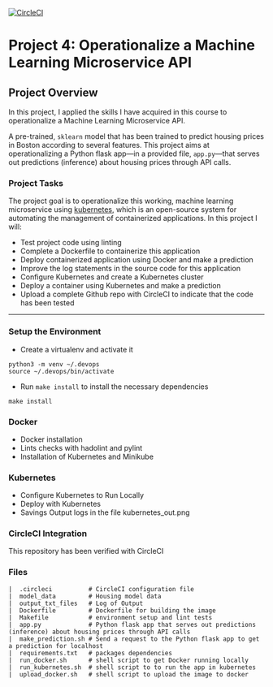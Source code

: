 [![CircleCI](https://app.circleci.com/pipelines/github/weinanlee/Operationalize-ML-Microservice.svg?style=svg)](https://app.circleci.com/pipelines/github/weinanlee/Operationalize-ML-Microservice)

# Project 4: Operationalize a Machine Learning Microservice API 

## Project Overview

In this project, I applied the skills I have acquired in this course to operationalize a Machine Learning Microservice API. 

A pre-trained, `sklearn` model that has been trained to predict housing prices in Boston according to several features.  This project aims at operationalizing a Python flask app—in a provided file, `app.py`—that serves out predictions (inference) about housing prices through API calls.

### Project Tasks

The  project goal is to operationalize this working, machine learning microservice using [kubernetes](https://kubernetes.io/), which is an open-source system for automating the management of containerized applications. In this project I will:

* Test  project code using linting
* Complete a Dockerfile to containerize this application
* Deploy  containerized application using Docker and make a prediction
* Improve the log statements in the source code for this application
* Configure Kubernetes and create a Kubernetes cluster
* Deploy a container using Kubernetes and make a prediction
* Upload a complete Github repo with CircleCI to indicate that the code has been tested

---

### Setup the Environment

* Create a virtualenv and activate it

```
python3 -m venv ~/.devops
source ~/.devops/bin/activate
```

* Run `make install` to install the necessary dependencies
```
make install
```

### Docker

* Docker installation
* Lints checks with hadolint and pylint
* Installation of Kubernetes and Minikube

### Kubernetes

* Configure Kubernetes to Run Locally
* Deploy with Kubernetes
* Savings Output logs in the file kubernetes_out.png

### CircleCI Integration

This repository has been verified with CircleCI

### Files
```
|  .circleci          # CircleCI configuration file
|  model_data         # Housing model data
|  output_txt_files   # Log of Output 
|  Dockerfile         # Dockerfile for building the image 
|  Makefile           # environment setup and lint tests
|  app.py             # Python flask app that serves out predictions (inference) about housing prices through API calls
|  make_prediction.sh # Send a request to the Python flask app to get a prediction for localhost 
|  requirements.txt   # packages dependencies 
|  run_docker.sh      # shell script to get Docker running locally
|  run_kubernetes.sh  # shell script to to run the app in kubernetes
|  upload_docker.sh   # shell script to upload the image to docker

```

